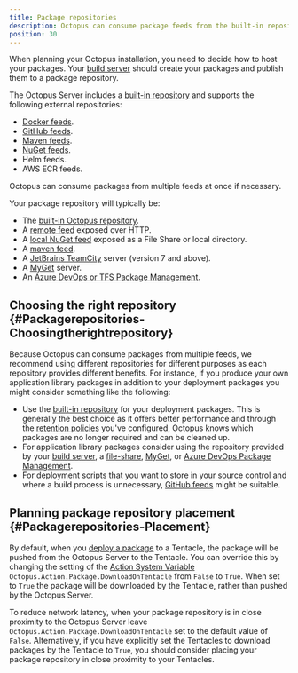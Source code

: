 ```yaml
---
title: Package repositories
description: Octopus can consume package feeds from the built-in repository, local and remote NuGet feeds, Maven, JetBrains TeamCity, MyGet and Azure DevOps or TFS Package Management.
position: 30
---
```


When planning your Octopus installation, you need to decide how to host your packages. Your [build server](/docs/packaging-applications/build-servers/index.md) should create your packages and publish them to a package repository.

The Octopus Server includes a [built-in repository](/docs/packaging-applications/package-repositories/built-in-repository/index.md) and supports the following external repositories:

 - [Docker feeds](/docs/packaging-applications/package-repositories/docker-registries/index.md).
 - [GitHub feeds](/docs/packaging-applications/package-repositories/github-feeds.md).
 - [Maven feeds](/docs/packaging-applications/package-repositories/maven-feeds.md).
 - [NuGet feeds](/docs/packaging-applications/package-repositories/nuget-feeds.md).
 - Helm feeds.
 - AWS ECR feeds.
 
Octopus can consume packages from multiple feeds at once if necessary.

Your package repository will typically be:

- The [built-in Octopus repository](/docs/packaging-applications/package-repositories/built-in-repository/index.md).
- A [remote feed](http://docs.nuget.org/docs/creating-packages/hosting-your-own-nuget-feeds#Creating_Remote_Feeds) exposed over HTTP.
- A [local NuGet feed](http://docs.nuget.org/docs/creating-packages/hosting-your-own-nuget-feeds#Creating_Local_Feeds) exposed as a File Share or local directory.
- A [maven feed](/docs/packaging-applications/package-repositories/maven-feeds.md).
- A [JetBrains TeamCity](http://blogs.jetbrains.com/dotnet/2011/08/native-nuget-support-in-teamcity/) server (version 7 and above).
- A [MyGet](http://www.myget.org/) server.
- An [Azure DevOps or TFS Package Management](/docs/packaging-applications/package-repositories/guides/nuget-repositories/tfs-azure-devops.md).

## Choosing the right repository {#Packagerepositories-Choosingtherightrepository}

Because Octopus can consume packages from multiple feeds, we recommend using different repositories for different  purposes as each repository provides different benefits. For instance, if you produce your own application library packages in addition to your deployment packages you might consider something like the following:

- Use the [built-in repository](/docs/packaging-applications/package-repositories/built-in-repository/index.md) for your deployment packages. This is generally the best choice as it offers better performance and through the [retention policies](/docs/administration/retention-policies/index.md) you've configured, Octopus knows which packages are no longer required and can be cleaned up.
- For application library packages consider using the repository provided by your [build server](/docs/packaging-applications/build-servers/index.md), a [file-share](http://docs.nuget.org/docs/creating-packages/hosting-your-own-nuget-feeds#Creating_Local_Feeds), [MyGet](http://www.myget.org/ "MyGet"), or [Azure DevOps Package Management](https://www.visualstudio.com/en-us/docs/package/overview).
- For deployment scripts that you want to store in your source control and where a build process is unnecessary, [GitHub feeds](/docs/packaging-applications/package-repositories/github-feeds.md) might be suitable.

## Planning package repository placement {#Packagerepositories-Placement}

By default, when you [deploy a package](/docs/deployments/packages/index.md) to a Tentacle, the package will be pushed from the Octopus Server to the Tentacle. You can override this by changing the setting of the [Action System Variable](/docs/projects/variables/system-variables.md#Systemvariables-Action) `Octopus.Action.Package.DownloadOnTentacle` from `False` to `True`. When set to `True` the package will be downloaded by the Tentacle, rather than pushed by the Octopus Server.

To reduce network latency, when your package repository is in close proximity to the Octopus Server leave `Octopus.Action.Package.DownloadOnTentacle` set to the default value of `False`. Alternatively, if you have explicitly set the Tentacles to download packages by the Tentacle to `True`, you should consider placing your package repository in close proximity to your Tentacles.
